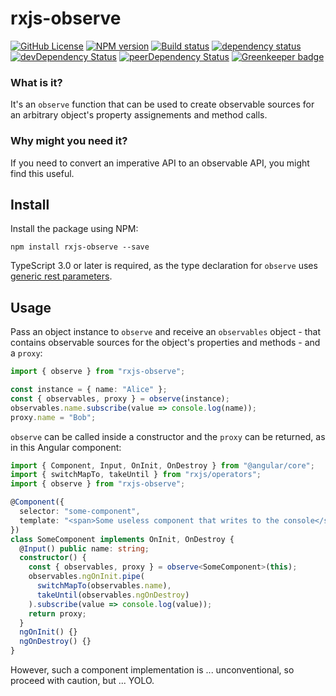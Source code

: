# rxjs-observe

[![GitHub License](https://img.shields.io/badge/license-MIT-blue.svg)](https://github.com/cartant/rxjs-observe/blob/master/LICENSE)
[![NPM version](https://img.shields.io/npm/v/rxjs-observe.svg)](https://www.npmjs.com/package/rxjs-observe)
[![Build status](https://img.shields.io/travis/cartant/rxjs-observe.svg)](http://travis-ci.org/cartant/rxjs-observe)
[![dependency status](https://img.shields.io/david/cartant/rxjs-observe.svg)](https://david-dm.org/cartant/rxjs-observe)
[![devDependency Status](https://img.shields.io/david/dev/cartant/rxjs-observe.svg)](https://david-dm.org/cartant/rxjs-observe#info=devDependencies)
[![peerDependency Status](https://img.shields.io/david/peer/cartant/rxjs-observe.svg)](https://david-dm.org/cartant/rxjs-observe#info=peerDependencies)
[![Greenkeeper badge](https://badges.greenkeeper.io/cartant/rxjs-observe.svg)](https://greenkeeper.io/)

### What is it?

It's an `observe` function that can be used to create observable sources for an arbitrary object's property assignements and method calls.

### Why might you need it?

If you need to convert an imperative API to an observable API, you might find this useful.

## Install

Install the package using NPM:

```
npm install rxjs-observe --save
```

TypeScript 3.0 or later is required, as the type declaration for `observe` uses [generic rest parameters](https://github.com/Microsoft/TypeScript/wiki/What's-new-in-TypeScript#generic-rest-parameters).

## Usage

Pass an object instance to `observe` and receive an `observables` object - that contains observable sources for the object's properties and methods - and a `proxy`:

```ts
import { observe } from "rxjs-observe";

const instance = { name: "Alice" };
const { observables, proxy } = observe(instance);
observables.name.subscribe(value => console.log(name));
proxy.name = "Bob";
```

`observe` can be called inside a constructor and the `proxy` can be returned, as in this Angular component:

```ts
import { Component, Input, OnInit, OnDestroy } from "@angular/core";
import { switchMapTo, takeUntil } from "rxjs/operators";
import { observe } from "rxjs-observe";

@Component({
  selector: "some-component",
  template: "<span>Some useless component that writes to the console</span>"
})
class SomeComponent implements OnInit, OnDestroy {
  @Input() public name: string;
  constructor() {
    const { observables, proxy } = observe<SomeComponent>(this);
    observables.ngOnInit.pipe(
      switchMapTo(observables.name),
      takeUntil(observables.ngOnDestroy)
    ).subscribe(value => console.log(value));
    return proxy;
  }
  ngOnInit() {}
  ngOnDestroy() {}
}
```

However, such a component implementation is ... unconventional, so proceed with caution, but ... YOLO.